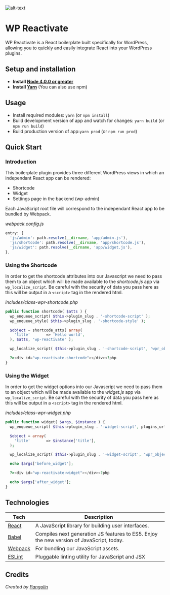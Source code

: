 ![alt-text](https://cloud.githubusercontent.com/assets/1805604/26199709/55c91bda-3bcb-11e7-871e-94b7a022cfa9.jpg "WP Reactivate - WordPress React Boilerplate")
# WP Reactivate
WP Reactivate is a React boilerplate built specifically for WordPress, allowing you to quickly and easily integrate React into your WordPress plugins.

## Setup and installation
* **Install [Node 4.0.0 or greater](https://nodejs.org)**
* **Install [Yarn](https://yarnpkg.com/en/docs/install)** (You can also use npm)

## Usage
* Install required modules: `yarn` (or `npm install`)
* Build development version of app and watch for changes: `yarn build` (or `npm run build`)
* Build production version of app:`yarn prod` (or `npm run prod`)

## Quick Start
### Introduction
This boilerplate plugin provides three different WordPress views in which an independant React app can be rendered:

- Shortcode
- Widget
- Settings page in the backend (wp-admin)

Each JavaScript root file will correspond to the independant React app to be bundled by Webpack.

*webpack.config.js*
```javascript =6
entry: {
  'js/admin': path.resolve(__dirname, 'app/admin.js'),
  'js/shortcode': path.resolve(__dirname, 'app/shortcode.js'),
  'js/widget': path.resolve(__dirname, 'app/widget.js'),
},
```
  
### Using the Shortcode
In order to get the shortcode attributes into our Javascript we need to pass them to an object which will be made available to the *shortcode.js* app via ```wp_localize_script```. Be careful with the security of data you pass here as this will be output in a ```<script>``` tag in the rendered html.
  
*includes/class-wpr-shortcode.php*
```php =79
public function shortcode( $atts ) {
  wp_enqueue_script( $this->plugin_slug . '-shortcode-script' );
  wp_enqueue_style( $this->plugin_slug . '-shortcode-style' );

  $object = shortcode_atts( array(
    'title'       => 'Hello world',
  ), $atts, 'wp-reactivate' );

  wp_localize_script( $this->plugin_slug . '-shortcode-script', 'wpr_object', $object );

  ?><div id="wp-reactivate-shortcode"></div><?php
}
```

### Using the Widget
In order to get the widget options into our Javascript we need to pass them to an object which will be made available to the *widget.js* app via ```wp_localize_script```. Be careful with the security of data you pass here as this will be output in a ```<script>``` tag in the rendered html.
  
*includes/class-wpr-widget.php*
```php =41
public function widget( $args, $instance ) {
  wp_enqueue_script( $this->plugin_slug . '-widget-script', plugins_url( 'assets/js/widget.js', dirname( __FILE__ ) ), array( 'jquery' ), $this->version );

  $object = array(
    'title'       => $instance['title'],
  );

  wp_localize_script( $this->plugin_slug . '-widget-script', 'wpr_object', $object );

  echo $args['before_widget'];

  ?><div id="wp-reactivate-widget"></div><?php

  echo $args['after_widget'];
}
```

## Technologies
| **Tech** | **Description** |
|----------|-------|
|  [React](https://facebook.github.io/react/)  |   A JavaScript library for building user interfaces. |
|  [Babel](http://babeljs.io) |  Compiles next generation JS features to ES5. Enjoy the new version of JavaScript, today. |
| [Webpack](http://webpack.js.org) | For bundling our JavaScript assets. |
| [ESLint](http://eslint.org/)| Pluggable linting utility for JavaScript and JSX  |

## Credits
*Created by [Pangolin](https://gopangolin.com)*